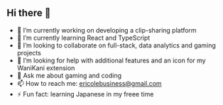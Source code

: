 ## Hi there 👋

- 🔭 I’m currently working on developing a clip-sharing platform
- 🌱 I’m currently learning React and TypeScript
- 👯 I’m looking to collaborate on full-stack, data analytics and gaming projects
- 🤔 I’m looking for help with additional features and an icon for my WaniKani extension
- 💬 Ask me about gaming and coding
- 📫 How to reach me: ericolebusiness@gmail.com
- ⚡ Fun fact: learning Japanese in my freee time

<!--
**eric1216/eric1216** is a ✨ _special_ ✨ repository because its `README.md` (this file) appears on your GitHub profile.

Here are some ideas to get you started:

- 🔭 I’m currently working on ...
- 🌱 I’m currently learning ...
- 👯 I’m looking to collaborate on ...
- 🤔 I’m looking for help with ...
- 💬 Ask me about ...
- 📫 How to reach me: ...
- 😄 Pronouns: ...
- ⚡ Fun fact: ...
-->
